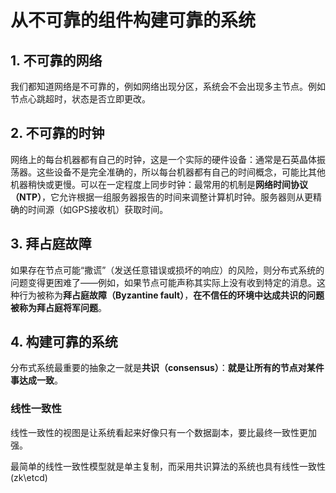 # 从不可靠的组件构建可靠的系统

## 1. 不可靠的网络

我们都知道网络是不可靠的，例如网络出现分区，系统会不会出现多主节点。例如节点心跳超时，状态是否立即更改。

## 2. 不可靠的时钟

网络上的每台机器都有自己的时钟，这是一个实际的硬件设备：通常是石英晶体振荡器。这些设备不是完全准确的，所以每台机器都有自己的时间概念，可能比其他机器稍快或更慢。可以在一定程度上同步时钟：最常用的机制是**网络时间协议（NTP）**，它允许根据一组服务器报告的时间来调整计算机时钟。服务器则从更精确的时间源（如GPS接收机）获取时间。

## 3. 拜占庭故障

如果存在节点可能“撒谎”（发送任意错误或损坏的响应）的风险，则分布式系统的问题变得更困难了——例如，如果节点可能声称其实际上没有收到特定的消息。这种行为被称为**拜占庭故障（Byzantine fault）**，**在不信任的环境中达成共识的问题被称为拜占庭将军问题**。

## 4. 构建可靠的系统

分布式系统最重要的抽象之一就是**共识（consensus）**：**就是让所有的节点对某件事达成一致**。

### 线性一致性

线性一致性的视图是让系统看起来好像只有一个数据副本，要比最终一致性更加强。

最简单的线性一致性模型就是单主复制，而采用共识算法的系统也具有线性一致性(zk\etcd)